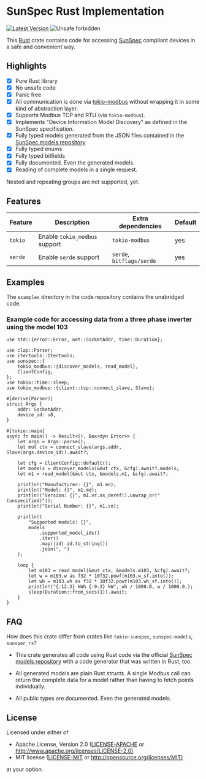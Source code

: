 # SunSpec Rust Implementation

[![Latest Version](https://img.shields.io/crates/v/sunspec.svg)](https://crates.io/crates/sunspec)
![Unsafe forbidden](https://img.shields.io/badge/unsafe-forbidden-success.svg "Unsafe forbidden")

This [Rust](https://www.rust-lang.org) crate contains code for accessing [SunSpec](https://en.wikipedia.org/wiki/SunSpec) compliant devices
in a safe and convenient way.

## Highlights

- [x] Pure Rust library
- [x] No unsafe code
- [x] Panic free
- [x] All communication is done via
      [tokio-modbus](https://crates.io/crate/tokio-modbus)
      without wrapping it in some kind of abstraction layer.
- [x] Supports Modbus TCP and RTU (via `tokio-modbus`).
- [x] Implements "Device Information Model Discovery" as
      defined in the SunSpec specification.
- [x] Fully typed models generated from the JSON files contained in the
      [SunSpec models repository](https://github.com/sunspec/models/)
- [x] Fully typed enums
- [x] Fully typed bitfields
- [x] Fully documented. Even the generated models.
- [x] Reading of complete models in a single request.

Nested and repeating groups are not supported, yet.

## Features

| Feature | Description                   | Extra dependencies        | Default |
| ------- | ----------------------------- | ------------------------- | ------- |
| `tokio` | Enable `tokio_modbus` support | `tokio-modbus`            | yes     |
| `serde` | Enable `serde` support        | `serde`, `bitflags/serde` | yes     |

## Examples

The `examples` directory in the code repository contains the unabridged code.

### Example code for accessing data from a three phase inverter using the model 103

```rust,ignore
use std::{error::Error, net::SocketAddr, time::Duration};

use clap::Parser;
use itertools::Itertools;
use sunspec::{
    tokio_modbus::{discover_models, read_model},
    ClientConfig,
};
use tokio::time::sleep;
use tokio_modbus::{client::tcp::connect_slave, Slave};

#[derive(Parser)]
struct Args {
    addr: SocketAddr,
    device_id: u8,
}

#[tokio::main]
async fn main() -> Result<(), Box<dyn Error>> {
    let args = Args::parse();
    let mut ctx = connect_slave(args.addr, Slave(args.device_id)).await?;

    let cfg = ClientConfig::default();
    let models = discover_models(&mut ctx, &cfg).await?.models;
    let m1 = read_model(&mut ctx, &models.m1, &cfg).await?;

    println!("Manufacturer: {}", m1.mn);
    println!("Model: {}", m1.md);
    println!("Version: {}", m1.vr.as_deref().unwrap_or("(unspecified)"));
    println!("Serial Number: {}", m1.sn);

    println!(
        "Supported models: {}",
        models
            .supported_model_ids()
            .iter()
            .map(|id| id.to_string())
            .join(", ")
    );

    loop {
        let m103 = read_model(&mut ctx, &models.m103, &cfg).await?;
        let w = m103.w as f32 * 10f32.powf(m103.w_sf.into());
        let wh = m103.wh as f32 * 10f32.powf(m103.wh_sf.into());
        println!("{:12.3} kWh {:9.3} kW", wh / 1000.0, w / 1000.0,);
        sleep(Duration::from_secs(1)).await;
    }
}
```

## FAQ

How does this crate differ from crates like `tokio-sunspec`, `sunspec-models`, `sunspec_rs`?

- This crate generates all code using Rust code via the official
  [SunSpec models repository](https://github.com/sunspec/models/)
  with a code generator that was written in Rust, too.

- All generated models are plain Rust structs. A single Modbus call
  can return the complete data for a model rather than having to fetch
  points individually.

- All public types are documented. Even the generated models.

## License

Licensed under either of

- Apache License, Version 2.0 ([LICENSE-APACHE](LICENSE-APACHE) or <http://www.apache.org/licenses/LICENSE-2.0)>
- MIT license ([LICENSE-MIT](LICENSE-MIT) or <http://opensource.org/licenses/MIT)>

at your option.
